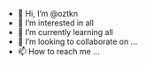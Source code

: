 - 👋 Hi, I’m @oztkn
- 👀 I’m interested in all
- 🌱 I’m currently learning all
- 💞️ I’m looking to collaborate on ...
- 📫 How to reach me ...

<!---
oztkn/oztkn is a ✨ special ✨ repository because its `README.md` (this file) appears on your GitHub profile.
You can click the Preview link to take a look at your changes.
--->
